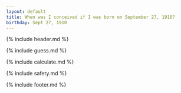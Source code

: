 ```yaml
---
layout: default
title: When was I conceived if I was born on September 27, 1910?
birthday: Sept 27, 1910
---
```


{% include header.md %}

{% include guess.md %}

{% include calculate.md %}

{% include safety.md %}

{% include footer.md %}



